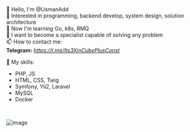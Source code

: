 👋 Hello, I'm @UsmanAdd <br>
👀 Interested in programming, backend develop, system design, solution architecture <br>
🌱 Now I'm learning Go, k8s, RMQ <br>
💞️ I want to become a specialist capable of solving any problem <br>
📫 How to contact me: <br>
 **Telegram:** *https://t.me/Its3XinCubePlusConst <br>*

🔨 My skills: 
- PHP, JS
- HTML, CSS, Twig
- Symfony, Yii2, Laravel
- MySQL
- Docker
 <br>

![image](https://user-images.githubusercontent.com/34717949/207824006-321ee625-f8cd-4b9a-b8f0-142bed87d226.png) 

<!---
UsmanAdd/UsmanAdd is a ✨ special ✨ repository because its `README.md` (this file) appears on your GitHub profile.
You can click the Preview link to take a look at your changes.
--->
